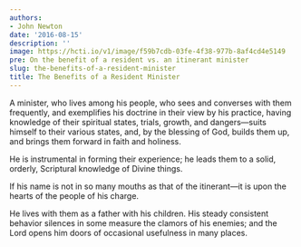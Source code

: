 ```yaml
---
authors:
- John Newton
date: '2016-08-15'
description: ''
image: https://hcti.io/v1/image/f59b7cdb-03fe-4f38-977b-8af4cd4e5149
pre: On the benefit of a resident vs. an itinerant minister
slug: the-benefits-of-a-resident-minister
title: The Benefits of a Resident Minister
---
```


A minister, who lives among his people, who sees and converses with them frequently, and exemplifies his doctrine in their view by his practice, having knowledge of their spiritual states, trials, growth, and dangers—suits himself to their various states, and, by the blessing of God, builds them up, and brings them forward in faith and holiness.

He is instrumental in forming their experience; he leads them to a solid, orderly, Scriptural knowledge of Divine things.

If his name is not in so many mouths as that of the itinerant—it is upon the hearts of the people of his charge.

He lives with them as a father with his children. His steady consistent behavior silences in some measure the clamors of his enemies; and the Lord opens him doors of occasional usefulness in many places.